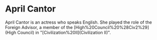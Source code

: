 # April Cantor

April Cantor is an actress who speaks English. She played the role of the Foreign Advisor, a member of the [High%20Council%20%28Civ2%29](High Council) in "[Civilization%20II](Civilization II)".